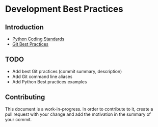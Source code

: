 # Development Best Practices

## Introduction
* [Python Coding Standards]()
* [Git Best Practices]()

## TODO
* Add best Git practices (commit summary, description)
* Add Git command line aliases
* Add Python Best practices examples

## Contributing
This document is a work-in-progress. In order to contribute to it, create a pull request with your change and add the motivation in the summary of your commit.